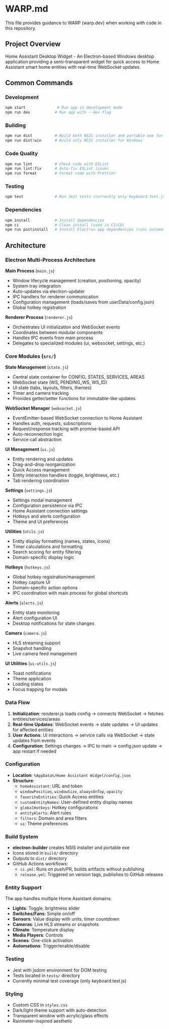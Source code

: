 # WARP.md

This file provides guidance to WARP (warp.dev) when working with code in this repository.

## Project Overview

Home Assistant Desktop Widget - An Electron-based Windows desktop application providing a semi-transparent widget for quick access to Home Assistant smart home entities with real-time WebSocket updates.

## Common Commands

### Development
```bash
npm start              # Run app in development mode
npm run dev           # Run app with --dev flag
```

### Building
```bash
npm run dist          # Build both NSIS installer and portable exe for Windows
npm run dist:win      # Build only NSIS installer for Windows
```

### Code Quality
```bash
npm run lint          # Check code with ESLint
npm run lint:fix      # Auto-fix ESLint issues
npm run format        # Format code with Prettier
```

### Testing
```bash
npm test              # Run Jest tests (currently only keyboard.test.js exists)
```

### Dependencies
```bash
npm install           # Install dependencies
npm ci                # Clean install (used in CI/CD)
npm run postinstall   # Install Electron app dependencies (runs automatically after install)
```

## Architecture

### Electron Multi-Process Architecture

**Main Process** (`main.js`)
- Window lifecycle management (creation, positioning, opacity)
- System tray integration
- Auto-updates via electron-updater
- IPC handlers for renderer communication
- Configuration management (loads/saves from userData/config.json)
- Global hotkey registration

**Renderer Process** (`renderer.js`)
- Orchestrates UI initialization and WebSocket events
- Coordinates between modular components
- Handles IPC events from main process
- Delegates to specialized modules (ui, websocket, settings, etc.)

### Core Modules (`src/`)

**State Management** (`state.js`)
- Central state container for CONFIG, STATES, SERVICES, AREAS
- WebSocket state (WS, PENDING_WS, WS_ID)
- UI state (tabs, layouts, filters, themes)
- Timer and camera tracking
- Provides getter/setter functions for immutable-like updates

**WebSocket Manager** (`websocket.js`)
- EventEmitter-based WebSocket connection to Home Assistant
- Handles auth, requests, subscriptions
- Request/response tracking with promise-based API
- Auto-reconnection logic
- Service call abstraction

**UI Management** (`ui.js`)
- Entity rendering and updates
- Drag-and-drop reorganization
- Quick Access management
- Entity interaction handlers (toggle, brightness, etc.)
- Tab rendering coordination

**Settings** (`settings.js`)
- Settings modal management
- Configuration persistence via IPC
- Home Assistant connection settings
- Hotkeys and alerts configuration
- Theme and UI preferences

**Utilities** (`utils.js`)
- Entity display formatting (names, states, icons)
- Timer calculations and formatting
- Search scoring for entity filtering
- Domain-specific display logic

**Hotkeys** (`hotkeys.js`)
- Global hotkey registration/management
- Hotkey capture UI
- Domain-specific action options
- IPC coordination with main process for global shortcuts

**Alerts** (`alerts.js`)
- Entity state monitoring
- Alert configuration UI
- Desktop notifications for state changes

**Camera** (`camera.js`)
- HLS streaming support
- Snapshot handling
- Live camera feed management

**UI Utilities** (`ui-utils.js`)
- Toast notifications
- Theme application
- Loading states
- Focus trapping for modals

### Data Flow

1. **Initialization**: renderer.js loads config → connects WebSocket → fetches entities/services/areas
2. **Real-time Updates**: WebSocket events → state updates → UI updates for affected entities
3. **User Actions**: UI interactions → service calls via WebSocket → state updates from events
4. **Configuration**: Settings changes → IPC to main → config.json update → app restart if needed

### Configuration

- **Location**: `%AppData%/Home Assistant Widget/config.json`
- **Structure**: 
  - `homeAssistant`: URL and token
  - `windowPosition`, `windowSize`, `alwaysOnTop`, `opacity`
  - `favoriteEntities`: Quick Access entities
  - `customEntityNames`: User-defined entity display names
  - `globalHotkeys`: Hotkey configurations
  - `entityAlerts`: Alert rules
  - `filters`: Domain and area filters
  - `ui`: Theme preferences

### Build System

- **electron-builder** creates NSIS installer and portable exe
- Icons stored in `build/` directory
- Outputs to `dist/` directory
- GitHub Actions workflows:
  - `ci.yml`: Runs on push/PR, builds artifacts without publishing
  - `release.yml`: Triggered on version tags, publishes to GitHub releases

### Entity Support

The app handles multiple Home Assistant domains:
- **Lights**: Toggle, brightness slider
- **Switches/Fans**: Simple on/off
- **Sensors**: Value display with units, timer countdown
- **Cameras**: Live HLS streams or snapshots
- **Climate**: Temperature display
- **Media Players**: Controls
- **Scenes**: One-click activation
- **Automations**: Trigger/enable/disable

### Testing

- Jest with jsdom environment for DOM testing
- Tests located in `tests/` directory
- Currently minimal test coverage (only keyboard.test.js)

### Styling

- Custom CSS in `styles.css`
- Dark/light theme support with auto-detection
- Transparent window with acrylic/glass effects
- Rainmeter-inspired aesthetic
